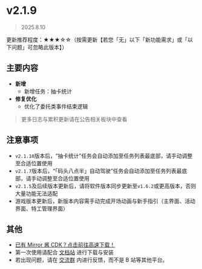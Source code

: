 # v2.1.9

> 2025.8.10

更新推荐程度：★★★☆☆（按需更新【若您「无」以下「新功能需求」或「以下问题」可忽略此版本】）

## 主要内容

- **新增**
  - 新增任务：抽卡统计
- **修复优化**
  - 优化了委托类事件结束逻辑

> 更多日志与累积更新请在公告相关板块中查看

## 注意事项

- `v2.1.10`版本后，“抽卡统计”任务会自动添加至任务列表最底部，请手动调整至合适位置使用
- `v2.1.7`版本后，“「码头八点半」自动驾驶”任务会自动添加至任务列表最底部，请手动调整至合适位置使用
- `v2.1.5`及后续版本更新后，请将软件版本同步更新至`v1.6.2`或更高版本，否则大量功能无法适配
- 游戏版本更新后，新版本内容需手动完成开场动画与新手指引（主界面、活动界面、特工管理界面）

## 其他

- [已有 Mirror 酱 CDK？点击前往高速下载！](https://mirrorchyan.com/zh/projects?rid=MNMA&source=mnma-announcement)
- 第一次使用请配合 [文档站](https://docs.codax.site/mnma/) 进行下载与安装
- 若出现问题，请在 [交流群](http://qm.qq.com/cgi-bin/qm/qr?_wv=1027&k=VMC132QhbMDLi5U62MlDRvtCMj9WOXRr&authKey=yJNKO4sQ%2BBFHpBCLSSEvVOAyz%2FPjknNSl70W3ugg2%2BpELnKmEiHamj1emJMWcLwQ&noverify=0&group_code=993245868) 内进行反馈，而不是 B 站等其他平台。
